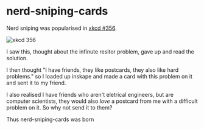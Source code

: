 nerd-sniping-cards
==================

Nerd sniping was popularised in [xkcd #356](http://xkcd.com/356/). 

![xkcd 356](http://imgs.xkcd.com/comics/nerd_sniping.png)

I saw this, thought about the infinute resitor problem, gave up and read the solution.

I then thought "I have friends, they like postcards, they also like hard problems." so I loaded up inskape and made a card with this problem on it and sent it to my friend.

I also realised I have friends who aren't eletrical engineers, but are computer scientists, they would also *love* a postcard from me with a difficult problem on it. So why not send it to them?

Thus nerd-sniping-cards was born
